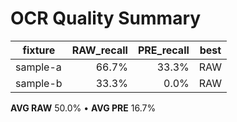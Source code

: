 # OCR Quality Summary

| fixture | RAW_recall | PRE_recall | best |
|---|---:|---:|---|
| sample-a | 66.7% | 33.3% | RAW |
| sample-b | 33.3% | 0.0% | RAW |

**AVG RAW** 50.0%  •  **AVG PRE** 16.7%